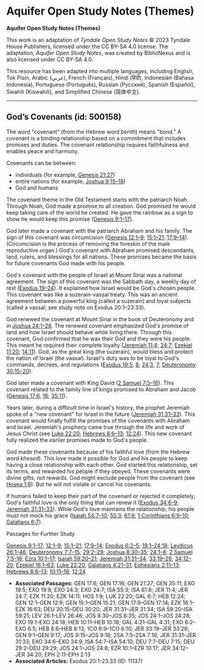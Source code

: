 # Aquifer Open Study Notes (Themes)

**Aquifer Open Study Notes (Themes)**

This work is an adaptation of *Tyndale Open Study Notes* © 2023 Tyndale House Publishers, licensed under the CC BY\-SA 4\.0 license. The adaptation, *Aquifer Open Study Notes*, was created by BiblioNexus and is also licensed under CC BY\-SA 4\.0\.

This resource has been adapted into multiple languages, including English, Tok Pisin, Arabic (عربي), French (Français), Hindi (हिंदी), Indonesian (Bahasa Indonesia), Portuguese (Português), Russian (Русский), Spanish (Español), Swahili (Kiswahili), and Simplified Chinese (简体中文).



--------------------------------

## God’s Covenants (id: 500158)

The word "covenant" (from the Hebrew word *berith*) means "bond." A covenant is a binding relationship based on a commitment that includes promises and duties. The covenant relationship requires faithfulness and enables peace and harmony.

Covenants can be between:

* individuals (for example, [Genesis 21:27](https://ref.ly/Gen21:27))
* entire nations (for example, [Joshua 9:15–18](https://ref.ly/Josh9:15-Josh9:18))
* God and humans

The covenant theme in the Old Testament starts with the patriarch Noah. Through Noah, God made a promise to all creation. God promised he would keep taking care of the world he created. He gave the rainbow as a sign to show he would keep this promise ([Genesis 9:1–17](https://ref.ly/Gen9:1-Gen9:17)).

God later made a covenant with the patriarch Abraham and his family. The sign of this covenant was circumcision ([Genesis 12:1–9](https://ref.ly/Gen12:1-Gen12:9); [15:1–21](https://ref.ly/Gen15:1-Gen15:21); [17:9–14](https://ref.ly/Gen17:9-Gen17:14)). (Circumcision is the process of removing the foreskin of the male reproductive organ.) God's covenant with Abraham promised descendants, land, rulers, and blessings for all nations. These promises became the basis for future covenants God made with his people.

God's covenant with the people of Israel at Mount Sinai was a national agreement. The sign of this covenant was the Sabbath day, a weekly day of rest ([Exodus 19–24](https://ref.ly/Exod19:1-Exod24:18)). It explained how Israel would be God's chosen people. This covenant was like a suzerain\-vassal treaty. This was an ancient agreement between a powerful king (called a suzerain) and loyal subjects (called a vassal; see study note on Exodus 20:1–23:33).

God renewed the covenant at Mount Sinai in the book of Deuteronomy and in [Joshua 24:1–28](https://ref.ly/Josh24:1-Josh24:28). The renewed covenant emphasized God's promise of land and how Israel should behave while living there. Through this covenant, God confirmed that he was their God and they were his people. This meant he required their complete loyalty ([Jeremiah 11:4](https://ref.ly/Jer11:4); [24:7](https://ref.ly/Jer24:7); [Ezekiel 11:20](https://ref.ly/Ezek11:20); [14:11](https://ref.ly/Ezek14:11)). God, as the great king (the suzerain), would bless and protect the nation of Israel (the vassal). Israel's duty was to be loyal to God's commands, decrees, and regulations ([Exodus 19:5](https://ref.ly/Exod19:5), [8](https://ref.ly/Exod19:8); [24:3](https://ref.ly/Exod24:3), [7](https://ref.ly/Exod24:7); [Deuteronomy 30:15–20](https://ref.ly/Deut30:15-Deut30:20)).

God later made a covenant with King David ([2 Samuel 7:5–16](https://ref.ly/2Sam7:5-2Sam7:16)). This covenant related to the family line of kings promised to Abraham and Jacob ([Genesis 17:6](https://ref.ly/Gen17:6), [16](https://ref.ly/Gen17:16); [35:11](https://ref.ly/Gen35:11)).

Years later, during a difficult time in Israel's history, the prophet Jeremiah spoke of a "new covenant" for Israel in the future ([Jeremiah 31:31–33](https://ref.ly/Jer31:31-Jer31:33)). This covenant would finally fulfill the promises of the covenants with Abraham and Israel. Jeremiah's prophecy came true through the life and work of Jesus Christ (see [Luke 22:20](https://ref.ly/Luke22:20); [Hebrews 8:6–13](https://ref.ly/Heb8:6-Heb8:13); [12:24](https://ref.ly/Heb12:24)). This new covenant fully realized the earlier promises made to God's people.

God made these covenants because of his faithful love (from the Hebrew word *khesed*). This love made it possible for God and his people to keep having a close relationship with each other. God started this relationship, set its terms, and rewarded his people if they obeyed. These covenants were divine gifts, not rewards. God might exclude people from the covenant (see [Hosea 1:9](https://ref.ly/Hos1:9)). But he will not violate or cancel his covenants. 

If humans failed to keep their part of the covenant or rejected it completely, God's faithful love is the only thing that can renew it ([Exodus 34:6–9](https://ref.ly/Exod34:6-Exod34:9); [Jeremiah 31:31–33](https://ref.ly/Jer31:31-Jer31:33)). While God's love maintains the relationship, his people must not mock his grace ([Isaiah 54:7–10](https://ref.ly/Isa54:7-Isa54:10); [55:3](https://ref.ly/Isa55:3); [61:8](https://ref.ly/Isa61:8); [1 Corinthians 6:9–10](https://ref.ly/1Cor6:9-1Cor6:10); [Galatians 6:7](https://ref.ly/Gal6:7)).

Passages for Further Study

[Genesis 9:1–17](https://ref.ly/Gen9:1-Gen9:17); [12:1–9](https://ref.ly/Gen12:1-Gen12:9); [15:1–21](https://ref.ly/Gen15:1-Gen15:21); [17:9–14](https://ref.ly/Gen17:9-Gen17:14); [Exodus 6:2–5](https://ref.ly/Exod6:2-Exod6:5); [19:1–24:18](https://ref.ly/Exod19:1-Exod24:18); [Leviticus 26:1–46](https://ref.ly/Lev26:1-Lev26:46); [Deuteronomy 7:7–15](https://ref.ly/Deut7:7-Deut7:15); [29:2–29](https://ref.ly/Deut29:2-Deut29:29); [Joshua 8:30–35](https://ref.ly/Josh8:30-Josh8:35); [24:1–8](https://ref.ly/Josh24:1-Josh24:8); [2 Samuel 7:5–16](https://ref.ly/2Sam7:5-2Sam7:16); [Ezra 10:1–17](https://ref.ly/Ezra10:1-Ezra10:17); [Isaiah 59:20–21](https://ref.ly/Isa59:20-Isa59:21); [Jeremiah 31:31–34](https://ref.ly/Jer31:31-Jer31:34); [33:19–26](https://ref.ly/Jer33:19-Jer33:26); [34:12–20](https://ref.ly/Jer34:12-Jer34:20); [Ezekiel 16:1–63](https://ref.ly/Ezek16:1-Ezek16:63); [Luke 22:20](https://ref.ly/Luke22:20); [Galatians 4:21–31](https://ref.ly/Gal4:21-Gal4:31); [Ephesians 2:11–13](https://ref.ly/Eph2:11-Eph2:13); [Hebrews 8:6–13](https://ref.ly/Heb8:6-Heb8:13); [10:11–18](https://ref.ly/Heb10:11-Heb10:18); [12:24](https://ref.ly/Heb12:24)

* **Associated Passages:** GEN 17:6; GEN 17:16; GEN 21:27; GEN 35:11; EXO 19:5; EXO 19:8; EXO 24:3; EXO 24:7; ISA 55:3; ISA 61:8; JER 11:4; JER 24:7; EZK 11:20; EZK 14:11; HOS 1:9; LUK 22:20; GAL 6:7; HEB 12:24; GEN 12:1–GEN 12:9; GEN 15:1–GEN 15:21; GEN 17:9–GEN 17:14; EZK 16:1–EZK 16:63; DEU 30:15–DEU 30:20; JER 31:31–JER 31:34; ISA 59:20–ISA 59:21; LEV 26:1–LEV 26:46; JOS 8:30–JOS 8:35; JOS 24:1–JOS 24:28; EXO 19:1–EXO 24:18; HEB 10:11–HEB 10:18; GAL 4:21–GAL 4:31; EXO 6:2–EXO 6:5; HEB 8:6–HEB 8:13; 1CO 6:9–1CO 6:10; JER 33:19–JER 33:26; GEN 9:1–GEN 9:17; JOS 9:15–JOS 9:18; 2SA 7:5–2SA 7:16; JER 31:31–JER 31:33; EXO 34:6–EXO 34:9; ISA 54:7–ISA 54:10; DEU 7:7–DEU 7:15; DEU 29:2–DEU 29:29; JOS 24:1–JOS 24:8; EZR 10:1–EZR 10:17; JER 34:12–JER 34:20; EPH 2:11–EPH 2:13
* **Associated Articles:** Exodus 20:1-23.33 (ID: 11137)

